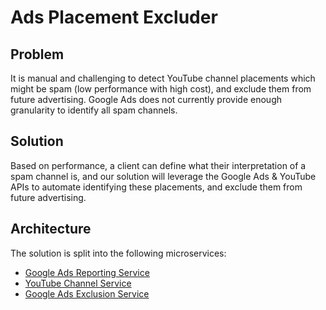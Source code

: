# Ads Placement Excluder

## Problem
It is manual and challenging to detect YouTube channel placements which might be
spam (low performance with high cost), and exclude them from future advertising.
Google Ads does not currently provide enough granularity to identify all spam
channels.

## Solution
Based on performance, a client can define what their interpretation of a spam
channel is, and our solution will leverage the Google Ads & YouTube APIs to
automate identifying these placements, and exclude them from future advertising.

## Architecture

The solution is split into the following microservices:

- [Google Ads Reporting Service](./src/services/gads_reporting/README.md)
- [YouTube Channel Service](./src/services/youtube_channel/README.md)
- [Google Ads Exclusion Service](./src/services/gads_exclusion/README.md)
